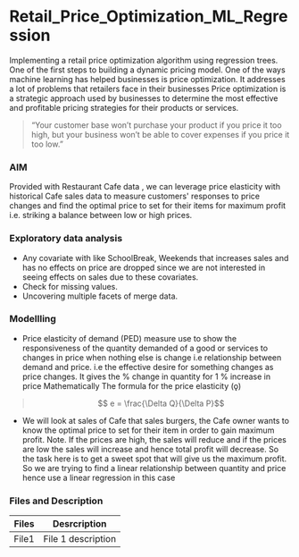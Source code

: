 # Retail_Price_Optimization_ML_Regression
Implementing a retail price optimization algorithm using regression trees. One of the first steps to building a dynamic pricing model.
One of the ways machine learning has helped businesses is price optimization. It addresses a lot of problems that retailers face in their businesses Price optimization is a strategic approach used by businesses to determine the most effective and profitable pricing strategies for their products or services.
> “Your customer base won’t purchase your product if you price it too high, but your business won’t be able to cover expenses if you price it too low.”

### AIM
Provided with Restaurant Cafe data , we can leverage price elasticity with historical Cafe sales data to measure customers' responses to price changes and find the optimal price to set for their items for maximum profit i.e. striking a balance between low or high prices.

### Exploratory data analysis
- Any covariate with like SchoolBreak, Weekends that increases sales and has no effects on price are dropped since we are not interested in seeing effects on sales due to these covariates.
- Check for missing values.
- Uncovering multiple facets of merge data.

### Modellling
- Price elasticity of demand (PED) measure use to show the responsiveness of the quantity demanded of a good or services to changes in price when nothing else is change i.e relationship between demand and price. i.e the effective desire for something changes as price changes. It gives the % change in quantity for 1 % increase in price Mathematically The formula for the price elasticity (ǫ)
> $$ e = \frac{\Delta Q}{\Delta P}$$

- We will look at sales of Cafe that sales burgers, the Cafe owner wants to know the optimal price to set for their item in order to gain maximum profit. Note. If the prices are high, the sales will reduce and if the prices are low the sales will increase and hence total profit will decrease. So the task here is to get a sweet spot that will give us the maximum profit. So we are trying to find a linear relationship between quantity and price hence use a linear regression in this case

### Files and Description
| Files | Desrcription |
| ----- | ------------ |
| File1 | File 1 description |
